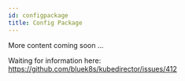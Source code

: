 ```yaml
---
id: configpackage 
title: Config Package
---
```


More content coming soon ...

Waiting for information here: https://github.com/bluek8s/kubedirector/issues/412